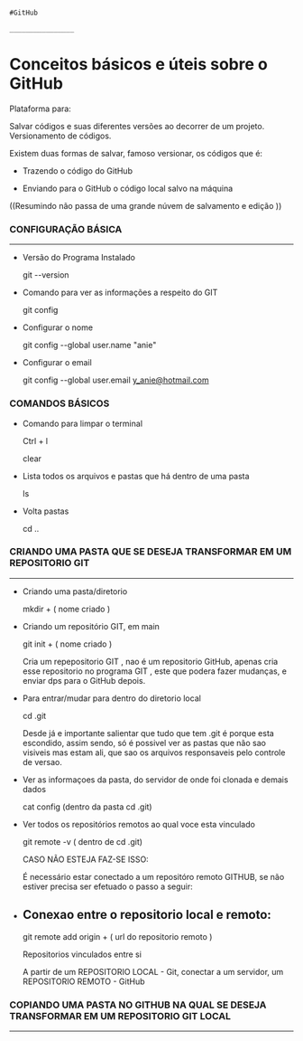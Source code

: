                                                                               #GitHub 
                                                                          ________________

# Conceitos básicos e úteis sobre o GitHub

Plataforma para:

Salvar códigos e suas diferentes versões ao decorrer de um projeto. Versionamento de códigos.

Existem duas formas de salvar, famoso versionar, os códigos que é:

* Trazendo o código do GitHub
  
* Enviando para o GitHub o código local salvo na máquina 

((Resumindo não passa de uma grande núvem de salvamento e edição ))

### CONFIGURAÇÃO BÁSICA
___________________________

* Versão do Programa Instalado
  
  git --version

* Comando para ver as informações a respeito do GIT
  
  git config

* Configurar o nome
  
  git config --global user.name "anie"
  
* Configurar o email
  
  git config --global user.email y_anie@hotmail.com

### COMANDOS BÁSICOS


* Comando para limpar o terminal
  
  Ctrl + l

  clear

* Lista todos os arquivos e pastas que há dentro de uma pasta
  
  ls

* Volta pastas
  
  cd ..

###  CRIANDO UMA PASTA QUE SE DESEJA TRANSFORMAR EM UM REPOSITORIO GIT 
_______________________________________________________________________

* Criando uma pasta/diretorio
  
  mkdir + ( nome criado )

* Criando um repositório GIT, em main
  
  git init + ( nome criado )

  Cria um repepositorio GIT , nao é um repositorio GitHub, apenas cria esse repositorio no 
  programa GIT , este que podera fazer mudanças, e enviar dps para o GitHub depois.

* Para entrar/mudar para dentro do diretorio local
  
  cd .git

  Desde já e importante salientar que tudo que tem .git é porque esta escondido, assim sendo, 
  só é possivel ver as pastas que não sao visiveis mas estam ali, que sao os arquivos 
  responsaveis pelo controle de versao.

* Ver as informaçoes da pasta, do servidor de onde foi clonada e demais dados
  
   cat config (dentro da pasta cd .git)

* Ver todos os repositórios remotos ao qual voce esta vinculado

  git remote -v  ( dentro de cd .git)

  CASO NÃO ESTEJA FAZ-SE ISSO:
  
  É necessário estar conectado a um repositóro remoto GITHUB, se não estiver precisa ser 
  efetuado o passo a seguir:

* **Conexao entre o repositorio local e remoto:**
  ---------------------------------------------
           

  git remote add origin + ( url do repositorio remoto )

  Repositorios vinculados entre si

  A partir de um REPOSITORIO LOCAL - Git, conectar a um servidor, um REPOSITORIO REMOTO - 
  GitHub

### COPIANDO UMA PASTA NO GITHUB NA QUAL SE DESEJA TRANSFORMAR EM UM REPOSITORIO GIT LOCAL
_______________________________________________________________________________________________




  

  

  
  
  


  

  
  


  
  












